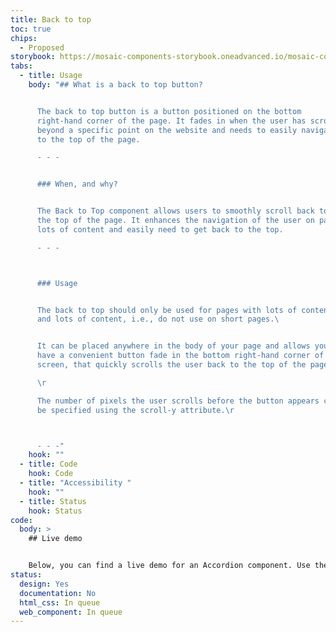 ```yaml
---
title: Back to top
toc: true
chips:
  - Proposed
storybook: https://mosaic-components-storybook.oneadvanced.io/mosaic-components-core/?path=/story/components-back-to-top--default
tabs:
  - title: Usage
    body: "## What is a back to top button?


      The back to top button is a button positioned on the bottom
      right-hand corner of the page. It fades in when the user has scrolled
      beyond a specific point on the website and needs to easily navigate back
      to the top of the page.

      - - -


      ### When, and why?


      The Back to Top component allows users to smoothly scroll back to
      the top of the page. It enhances the navigation of the user on pages with
      lots of content and easily need to get back to the top.

      - - -



      ### Usage


      The back to top should only be used for pages with lots of content
      and lots of content, i.e., do not use on short pages.\ 


      It can be placed anywhere in the body of your page and allows you to
      have a convenient button fade in the bottom right-hand corner of the
      screen, that quickly scrolls the user back to the top of the page.\r

      \r

      The number of pixels the user scrolls before the button appears can
      be specified using the scroll-y attribute.\r



      - - -"
    hook: ""
  - title: Code
    hook: Code
  - title: "Accessibility "
    hook: ""
  - title: Status
    hook: Status
code:
  body: >
    ## Live demo


    Below, you can find a live demo for an Accordion component. Use the drop-down menus and radio buttons to view the different Button Types and Variants.
status:
  design: Yes
  documentation: No
  html_css: In queue
  web_component: In queue
---
```

